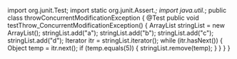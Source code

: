 import org.junit.Test;
import static org.junit.Assert.*;
import java.util.*;
public class throwConcurrentModificationException {
    @Test
    public void testThrow_ConcurrentModificationException()
    {
        ArrayList<String> stringList = new ArrayList<String>();
        stringList.add("a");
        stringList.add("b");
        stringList.add("c");
        stringList.add("d");
        Iterator itr = stringList.iterator();
        while (itr.hasNext())
        {
            Object temp = itr.next();
            if (temp.equals(5))
            {
                stringList.remove(temp);
            }
        }
    }
}
